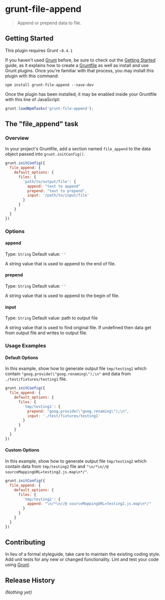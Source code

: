# grunt-file-append

> Append or prepend data to file.

## Getting Started
This plugin requires Grunt `~0.4.1`

If you haven't used [Grunt](http://gruntjs.com/) before, be sure to check out the [Getting Started](http://gruntjs.com/getting-started) guide, as it explains how to create a [Gruntfile](http://gruntjs.com/sample-gruntfile) as well as install and use Grunt plugins. Once you're familiar with that process, you may install this plugin with this command:

```shell
npm install grunt-file-append --save-dev
```

Once the plugin has been installed, it may be enabled inside your Gruntfile with this line of JavaScript:

```js
grunt.loadNpmTasks('grunt-file-append');
```

## The "file_append" task

### Overview
In your project's Gruntfile, add a section named `file_append` to the data object passed into `grunt.initConfig()`.

```js
grunt.initConfig({
  file_append: {
    default_options: {
      files: {
        'path/to/output/file': {
          append: "text to append"
          prepend: "text to prepend",
          input: '/path/to/input/file'
        }
      }
    }
  }
})
```

### Options

#### append
Type: `String`
Default value: `''`

A string value that is used to append to the end of file.

#### prepend
Type: `String`
Default value: `''`

A string value that is used to append to the begin of file.

#### input
Type: `String`
Default value: path to output file

A string value that is used to find original file. If undefined then data get from output file and writes to output file.

### Usage Examples

#### Default Options
In this example, show how to generate output file `tmp/testing1` which contain `"goog.provide(\"goog.renaming\");\n"` and data from `./test/fixtures/testing1` file.

```js
grunt.initConfig({
  file_append: {
    default_options: {
      files: {
        'tmp/testing1': {
          prepend: "goog.provide(\"goog.renaming\");\n",
          input: './test/fixtures/testing1'
        }
      }
    }
  }
})
```

#### Custom Options
In this example, show how to generate output file `tmp/testing2` which contain data from `tmp/testing2` file and `"\n/*\n//@ sourceMappingURL=testing2.js.map\n*/"`.

```js
grunt.initConfig({
  file_append: {
    default_options: {
      files: {
        'tmp/testing2': {
          append: "\n/*\n//@ sourceMappingURL=testing2.js.map\n*/"
        }
      }
    }
  }
})
```

## Contributing
In lieu of a formal styleguide, take care to maintain the existing coding style. Add unit tests for any new or changed functionality. Lint and test your code using [Grunt](http://gruntjs.com/).

## Release History
_(Nothing yet)_
